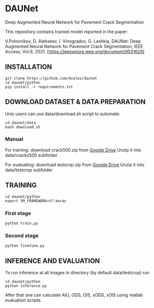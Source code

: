 # DAUNet
Deep Augmented Neural Network for Pavement Crack Segmentation

This repository contains trained model reported in the paper:

V.Polovnikov, D. Alekseev, I. Vinogradov, G. Lashkia, 
DAUNet: Deep Augmented Neural Network for Pavement Crack Segmentation, IEEE Access, Vol.9, 2021. [https://ieeexplore.ieee.org/document/9531629]


## INSTALLATION

```
git clone https://github.com/dvalex/daunet
cd daunet/python
pip install -r requirements.txt
```
## DOWNLOAD DATASET & DATA PREPARATION

Unix users can use data/download.sh script to automate:

```
cd daunet/data
bash download.sh
```
### Manual

For training: download crack500.zip from [Google Drive](https://drive.google.com/file/d/1LGyeb2fgJ8JGOBlQkTR6ZXVivnvb0OWc/view?usp=sharing)
Unzip it into data/cracks500 subfolder

For evaluating: download testcrop.zip from [Google Drive](https://drive.google.com/file/d/1u7wuaQHWWUtF5ON0MhGXcjwbfItniIK5/view?usp=sharing)
Unzip it into data/testcrop subfolder

## TRAINING
```
cd daunet/python
export SM_FRAMEWORK=tf.keras
```

### First stage
```
python train.py
```

### Second stage
```
python finetune.py
```

## INFERENCE AND EVALUATION
To run inference at all images in directory (by default data/testcrop) run 
```
cd daunet/python
python inference.py
```

After that one can calculate AIU, ODS, OIS, sODS, sOIS using matlab evaluation scripts

 
